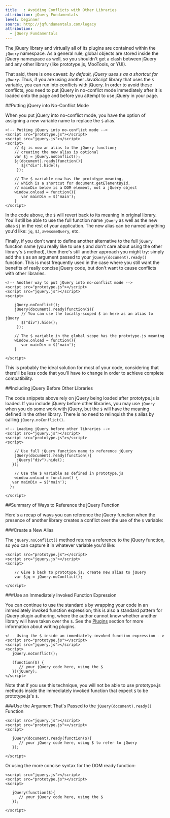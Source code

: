 ```yaml
---
title   : Avoiding Conflicts with Other Libraries
attribution: jQuery Fundamentals
level: beginner
source: http://jqfundamentals.com/legacy
attribution:
  - jQuery Fundamentals
---
```


The jQuery library and virtually all of its plugins are contained within the
`jQuery` namespace.  As a general rule, global objects are stored inside the
jQuery namespace as well, so you shouldn't get a clash between jQuery and any
other library (like prototype.js, MooTools, or YUI).

That said, there is one caveat: *by default, jQuery uses `$` as a shortcut for
`jQuery`.*  Thus, if you are using another JavaScript library that uses the `$`
variable, you can run into conflicts with jQuery.  In order to avoid these
conflicts, you need to put jQuery in no-conflict mode immediately after it is
loaded onto the page and before you attempt to use jQuery in your page.

##Putting jQuery into No-Conflict Mode

When you put jQuery into no-conflict mode, you have the option of assigning a
new variable name to replace the `$` alias.

```
<!-- Putting jQuery into no-conflict mode -->
<script src="prototype.js"></script>
<script src="jquery.js"></script>
<script>
	// $j is now an alias to the jQuery function;
	// creating the new alias is optional
	var $j = jQuery.noConflict();
	$j(document).ready(function(){
       $j("div").hide();
     });

	// The $ variable now has the prototype meaning,
	// which is a shortcut for document.getElementById.
	// mainDiv below is a DOM element, not a jQuery object
	window.onload = function(){
	   var mainDiv = $('main');
    }
</script>
```

In the code above, the `$` will revert back to its meaning in original library.
You'll still be able to use the full function name `jQuery` as well as the new
alias `$j` in the rest of your application. The new alias can be named anything
you'd like: `jq`, `$J`, `awesomeQuery`, etc.

Finally, if you don't want to define another alternative to the full `jQuery`
function name (you really like to use `$` and don't care about using the other
library's `$` method), then there's still another approach you might try:
simply add the `$` as an argument passed to your `jQuery(document).ready()`
function. This is most frequently used in the case where you still want the
benefits of really concise jQuery code, but don't want to cause conflicts with
other libraries.

```
<!-- Another way to put jQuery into no-conflict mode -->
<script src="prototype.js"></script>
<script src="jquery.js"></script>
<script>

	jQuery.noConflict();
	jQuery(document).ready(function($){
       // You can use the locally-scoped $ in here as an alias to jQuery
       $("div").hide();
     });

	// The $ variable in the global scope has the prototype.js meaning
	window.onload = function(){
	   var mainDiv = $('main');
    }

</script>

```

This is probably the ideal solution for most of your code, considering that
there'll be less code that you'll have to change in order to achieve complete
compatibility.

##Including jQuery Before Other Libraries

The code snippets above rely on jQuery being loaded after prototype.js is
loaded. If you include jQuery before other libraries, you may use `jQuery` when
you do some work with jQuery, but the `$` will have the meaning defined in the
other library. There is no need to relinquish the `$` alias by calling
`jQuery.noConflict()`.

```
<!-- Loading jQuery before other libraries -->
<script src="jquery.js"></script>
<script src="prototype.js"></script>
<script>

	// Use full jQuery function name to reference jQuery
	jQuery(document).ready(function(){
     jQuery("div").hide();
   });

	// Use the $ variable as defined in prototype.js
	window.onload = function() {
   var mainDiv = $('main');
  };

</script>
```

##Summary of Ways to Reference the jQuery Function

Here's a recap of ways you can reference the jQuery function when the presence
of another library creates a conflict over the use of the `$` variable:

###Create a New Alias

The `jQuery.noConflict()` method returns a reference to the jQuery function, so
you can capture it in whatever variable you'd like:

```
<script src="prototype.js"></script>
<script src="jquery.js"></script>
<script>

	// Give $ back to prototype.js; create new alias to jQuery
    var $jq = jQuery.noConflict();

</script>
```

###Use an Immediately Invoked Function Expression

You can continue to use the standard `$` by wrapping your code in an
immediately invoked function expression; this is also a standard pattern for
jQuery plugin authoring, where the author cannot know whether another library
will have taken over the `$`. See the [Plugins](/plugins) section for more
information about writing plugins.

```
<!-- Using the $ inside an immediately-invoked function expression -->
<script src="prototype.js"></script>
<script src="jquery.js"></script>
<script>
   jQuery.noConflict();

   (function($) {
      // your jQuery code here, using the $
   })(jQuery);
</script>
```

Note that if you use this technique, you will not be able to use prototype.js
methods inside the immediately invoked function that expect `$` to be
prototype.js's `$`.

###Use the Argument That's Passed to the `jQuery(document).ready()` Function

```
<script src="jquery.js"></script>
<script src="prototype.js"></script>
<script>

   jQuery(document).ready(function($){
      // your jQuery code here, using $ to refer to jQuery
   });

</script>
```

Or using the more concise syntax for the DOM ready function:

```
<script src="jquery.js"></script>
<script src="prototype.js"></script>
<script>

   jQuery(function($){
      // your jQuery code here, using the $
   });

</script>
```
